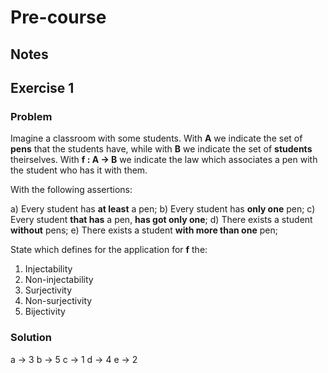 # Pre-course

## Notes

## Exercise 1

### Problem

Imagine a classroom with some students. With **A** we indicate the set of **pens** that the students have, while with **B** we indicate the set of **students** theirselves. With **f : A -> B** we indicate the law which associates a pen with the student who has it with them.

With the following assertions:

a) Every student has **at least** a pen;
b) Every student has **only one** pen;
c) Every student **that has** a pen, **has got only one**;
d) There exists a student **without** pens;
e) There exists a student **with more than one** pen;

State which defines for the application for **f** the:

1. Injectability
2. Non-injectability
3. Surjectivity
4. Non-surjectivity
5. Bijectivity

### Solution

a -> 3
b -> 5
c -> 1
d -> 4
e -> 2
